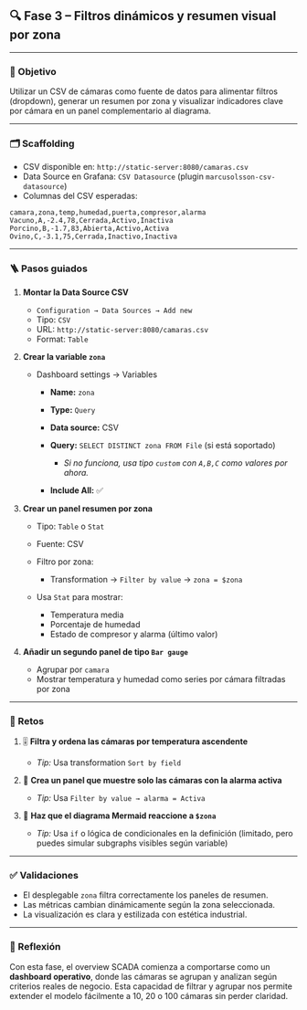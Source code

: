## 🔍 Fase 3 – Filtros dinámicos y resumen visual por zona

---

### 🎯 Objetivo

Utilizar un CSV de cámaras como fuente de datos para alimentar filtros (dropdown), generar un resumen por zona y visualizar indicadores clave por cámara en un panel complementario al diagrama.

---

### 🗂️ Scaffolding

* CSV disponible en: `http://static-server:8080/camaras.csv`
* Data Source en Grafana: `CSV Datasource` (plugin `marcusolsson-csv-datasource`)
* Columnas del CSV esperadas:

```csv
camara,zona,temp,humedad,puerta,compresor,alarma
Vacuno,A,-2.4,78,Cerrada,Activo,Inactiva
Porcino,B,-1.7,83,Abierta,Activo,Activa
Ovino,C,-3.1,75,Cerrada,Inactivo,Inactiva
```

---

### 🪜 Pasos guiados

1. **Montar la Data Source CSV**

   * `Configuration → Data Sources → Add new`
   * Tipo: `CSV`
   * URL: `http://static-server:8080/camaras.csv`
   * Format: `Table`

2. **Crear la variable `zona`**

   * Dashboard settings → Variables

     * **Name:** `zona`
     * **Type:** `Query`
     * **Data source:** CSV
     * **Query:** `SELECT DISTINCT zona FROM File` (si está soportado)

       * *Si no funciona, usa tipo `custom` con `A,B,C` como valores por ahora.*
     * **Include All:** ✅

3. **Crear un panel resumen por zona**

   * Tipo: `Table` o `Stat`
   * Fuente: CSV
   * Filtro por zona:

     * Transformation → `Filter by value` → `zona = $zona`
   * Usa `Stat` para mostrar:

     * Temperatura media
     * Porcentaje de humedad
     * Estado de compresor y alarma (último valor)

4. **Añadir un segundo panel de tipo `Bar gauge`**

   * Agrupar por `camara`
   * Mostrar temperatura y humedad como series por cámara filtradas por zona

---

### 🎯 Retos

1. 🎚️ **Filtra y ordena las cámaras por temperatura ascendente**

   * *Tip:* Usa transformation `Sort by field`

2. 🧠 **Crea un panel que muestre solo las cámaras con la alarma activa**

   * *Tip:* Usa `Filter by value → alarma = Activa`

3. 🔁 **Haz que el diagrama Mermaid reaccione a `$zona`**

   * *Tip:* Usa `if` o lógica de condicionales en la definición (limitado, pero puedes simular subgraphs visibles según variable)

---

### ✅ Validaciones

* El desplegable `zona` filtra correctamente los paneles de resumen.
* Las métricas cambian dinámicamente según la zona seleccionada.
* La visualización es clara y estilizada con estética industrial.

---

### 💬 Reflexión

Con esta fase, el overview SCADA comienza a comportarse como un **dashboard operativo**, donde las cámaras se agrupan y analizan según criterios reales de negocio. Esta capacidad de filtrar y agrupar nos permite extender el modelo fácilmente a 10, 20 o 100 cámaras sin perder claridad.
